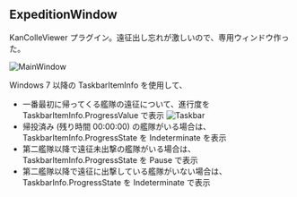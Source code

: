 ## ExpeditionWindow
KanColleViewer プラグイン。遠征出し忘れが激しいので、専用ウィンドウ作った。

![MainWindow](https://cloud.githubusercontent.com/assets/1779073/9337483/8ef9b3ae-461a-11e5-8769-e520846daac0.png)

Windows 7 以降の TaskbarItemInfo を使用して、
* 一番最初に帰ってくる艦隊の遠征について、進行度を TaskbarItemInfo.ProgressValue で表示
![Taskbar](https://cloud.githubusercontent.com/assets/1779073/9337533/d938f1a0-461a-11e5-895d-c51f20bbdfd8.png)
* 帰投済み (残り時間 00:00:00) の艦隊がいる場合は、TaskbarItemInfo.ProgressState を Indeterminate を表示
* 第二艦隊以降で遠征未出撃の艦隊がいる場合は、TaskbarItemInfo.ProgressState を Pause で表示
* 第二艦隊以降で遠征に出撃している艦隊がいない場合は、TaskbarInfo.ProgressState を Indeterminate で表示
